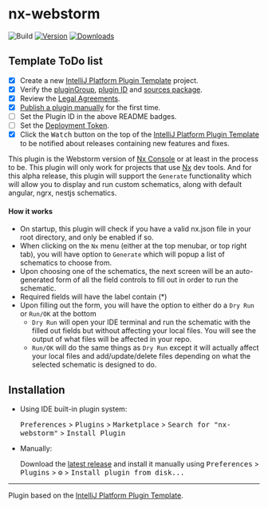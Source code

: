 # nx-webstorm

![Build](https://github.com/etkachev/nx-webstorm/workflows/Build/badge.svg)
[![Version](https://img.shields.io/jetbrains/plugin/v/PLUGIN_ID.svg)](https://plugins.jetbrains.com/plugin/PLUGIN_ID)
[![Downloads](https://img.shields.io/jetbrains/plugin/d/PLUGIN_ID.svg)](https://plugins.jetbrains.com/plugin/PLUGIN_ID)

## Template ToDo list
- [x] Create a new [IntelliJ Platform Plugin Template][template] project.
- [x] Verify the [pluginGroup](/gradle.properties), [plugin ID](/src/main/resources/META-INF/plugin.xml) and [sources package](/src/main/kotlin).
- [x] Review the [Legal Agreements](https://plugins.jetbrains.com/docs/marketplace/legal-agreements.html).
- [x] [Publish a plugin manually](https://www.jetbrains.org/intellij/sdk/docs/basics/getting_started/publishing_plugin.html) for the first time.
- [ ] Set the Plugin ID in the above README badges.
- [ ] Set the [Deployment Token](https://plugins.jetbrains.com/docs/marketplace/plugin-upload.html).
- [x] Click the <kbd>Watch</kbd> button on the top of the [IntelliJ Platform Plugin Template][template] to be notified about releases containing new features and fixes.

<!-- Plugin description -->

This plugin is the Webstorm version of [Nx Console](https://marketplace.visualstudio.com/items?itemName=nrwl.angular-console) or at least in the process to be.
This plugin will only work for projects that use [Nx](http://nx.dev/) dev tools. 
And for this alpha release, this plugin will support the `Generate` functionality which will allow you to display and run custom schematics, along with default angular, ngrx, nestjs schematics.

#### How it works 

- On startup, this plugin will check if you have a valid nx.json file in your root directory, and only be enabled if so.
- When clicking on the `Nx` menu (either at the top menubar, or top right tab), you will have option to `Generate` which will popup a list of schematics to choose from.
- Upon choosing one of the schematics, the next screen will be an auto-generated form of all the field controls to fill out in order to run the schematic.
- Required fields will have the label contain (*)
- Upon filling out the form, you will have the option to either do a `Dry Run` or `Run/OK` at the bottom
  - `Dry Run` will open your IDE terminal and run the schematic with the filled out fields but without affecting your local files. You will see the output of what files will be affected in your repo.
  - `Run/OK` will do the same things as `Dry Run` except it will actually affect your local files and add/update/delete files depending on what the selected schematic is designed to do.

<!-- Plugin description end -->

## Installation

- Using IDE built-in plugin system:
  
  <kbd>Preferences</kbd> > <kbd>Plugins</kbd> > <kbd>Marketplace</kbd> > <kbd>Search for "nx-webstorm"</kbd> >
  <kbd>Install Plugin</kbd>
  
- Manually:

  Download the [latest release](https://github.com/etkachev/nx-webstorm/releases/latest) and install it manually using
  <kbd>Preferences</kbd> > <kbd>Plugins</kbd> > <kbd>⚙️</kbd> > <kbd>Install plugin from disk...</kbd>


---
Plugin based on the [IntelliJ Platform Plugin Template][template].

[template]: https://github.com/JetBrains/intellij-platform-plugin-template

